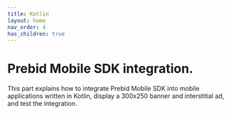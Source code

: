 ```yaml
---
title: Kotlin
layout: home
nav_order: 4
has_children: true
---
```


# Prebid Mobile SDK integration.

This part explains how to integrate Prebid Mobile SDK into mobile applications written in Kotlin, display a 300x250 banner and interstitial ad, and test the integration.
